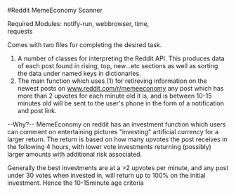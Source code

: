 #Reddit MemeEconomy Scanner

Required Modules:
  notify-run,
  webbrowser,
  time,  
  requests
  

Comes with two files for completing the desired task. 
1) A number of classes for interpreting the Reddit API. This produces data of each post found in rising, top, new...etc sections as well as sorting the data under named keys in dictionaries.
2) The main function which uses (1) for retireving information on the newest posts on www.reddit.com/r/memeeconomy any post which has more than 2 upvotes for each minute old it is, and is between 10-15 minutes old will be sent to the user's phone in the form of a notification and post link.

--Why?--
MemeEconomy on reddit has an investment function which users can comment on entertaining pictures "investing" artificial currency for a larger return. The return is based on how many upvotes the post receives in the following 4 hours, with lower vote investments returning (possibly) larger amounts with additional risk associated. 

Generally the best investments are at a >2 upvotes per minute, and any post under 30 votes when invested in, will return up to 100% on the initial investment. Hence the 10-15minute age criteria 
